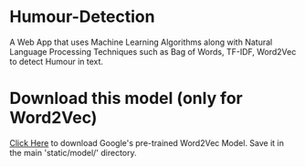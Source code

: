 # Humour-Detection
  A Web App that uses Machine Learning Algorithms along with Natural Language Processing Techniques such as Bag of Words, TF-IDF, Word2Vec to detect Humour in text.
  

# Download this model (only for Word2Vec)
  [Click Here](https://www.kaggle.com/datasets/umbertogriffo/googles-trained-word2vec-model-in-python) to download Google's pre-trained Word2Vec Model.
  Save it in the main 'static/model/' directory.
